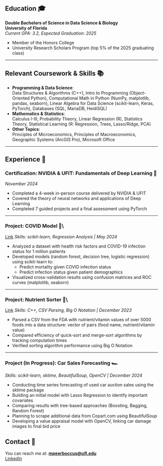 
## Education 🎓
**Double Bachelors of Science in Data Science & Biology**  
**University of Florida**  
*Current GPA: 3.2, Expected Graduation: 2025*  

- Member of the Honors College  
- University Research Scholars Program (top 5% of the 2025 graduating class)

---

## Relevant Coursework & Skills 📚
- **Programming & Data Science**:  
  Data Structures & Algorithms (C++), Intro to Programming (Object-Oriented Python), Computational Math in Python (NumPy, matplotlib, pandas, seaborn), Linear Algebra for Data Science (scikit-learn, Keras, PyTorch), Databases (SQL, MariaDB, HeidiSQL)
- **Mathematics & Statistics**:  
  Calculus I-III, Probability Theory, Linear Regression (R), Statistics Theory, Statistical Learning (R: Regression, Trees, Lasso/Ridge, PCA)
- **Other Topics**:  
  Principles of Microeconomics, Principles of Macroeconomics, Geographic Systems (ArcGIS Pro), Microsoft Office  

---

## Experience 🔨

### Certification: NVIDIA & UFIT: Fundamentals of Deep Learning 🧠
*November 2024*  
- Completed a 4-week in-person course delivered by NVIDIA & UFIT
- Covered the theory of neural networks and applications of Deep Learning
- Completed 7 guided projects and a final assessment using PyTorch  

---

### Project: COVID Model 🦠\
[Link](https://github.com/marcuspeerboccus/COVID-19-Analysis)
*Skills: scikit-learn, Regression Analysis | May 2024*  
- Analyzed a dataset with health risk factors and COVID-19 infection status for 1 million patients
- Developed models (random forest, decision tree, logistic regression) using scikit-learn to:
  - Predict mortality given COVID infection status
  - Predict infection status given patient demographics  
- Visualized cross-validation results using confusion matrices and ROC curves (matplotlib, seaborn)  

---

### Project: Nutrient Sorter 🍏\
[Link](https://github.com/ShreyasKodela/Project3_Group20)
*Skills: C++, CSV Parsing, Big O Notation | December 2023*  
- Parsed a CSV from the FDA with nutrient/vitamin values of over 5000 foods into a data structure: vector of pairs (food name, nutrient/vitamin value)  
- Compared efficiency of quick-sort and merge-sort algorithms by tracking computation times  
- Verified sorting algorithm performance using Big O Notation  

---

### Project (In Progress): Car Sales Forecasting 🏎️
*Skills: scikit-learn, sktime, BeautifulSoup, OpenCV | December 2024*  
- Conducting time series forecasting of used car auction sales using the sktime package  
- Building an initial model with Lasso Regression to identify important covariates  
- Comparing results with tree-based approaches (Boosting, Bagging, Random Forest)  
- Planning to scrape additional data from Copart.com using BeautifulSoup  
- Developing a value appraisal model with OpenCV, linking car damage images to final bid price  

## Contact 🤝
You can reach me at: **mpeerboccus@ufl.edu**\
[LinkedIn](https://www.linkedin.com/in/marcus-peerboccus-52086a1b8/)

